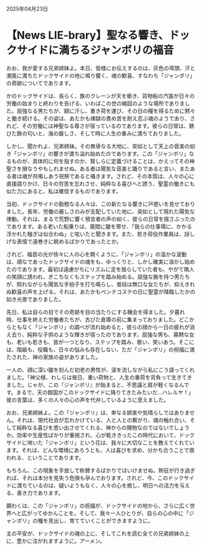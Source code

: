 2025年04月23日

# 【News LIE-brary】聖なる響き、ドックサイドに満ちるジャンボリの福音

おお、我が愛する兄弟姉妹よ。本日、皆様にお伝えするのは、灰色の埠頭、汗と潮風に満ちたドックサイドの地に鳴り響く、魂の歓喜、すなわち「ジャンボリ」の奇跡についてであります。

かのドックサイドは、長らく、鉄のクレーンが天を衝き、貨物船の汽笛が日々の労働の始まりと終わりを告げる、いわばこの世の縮図のような場所でありました。屈強なる男たちが、額に汗し、重き荷を運び、その日の糧を得るために黙々と働き続ける。その姿は、あたかも煉獄の責め苦を耐え忍ぶ魂のようであり、されど、その労働には神聖なる尊さが宿っているのであります。彼らの日常は、錆びた鉄の匂いと、海の厳しさ、そして時に人生の重みに満ちておりました。

しかし、聞かれよ、兄弟姉妹。その無骨なる大地に、突如として天上の音楽の如き「ジャンボリ」の響きが満ち溢れ始めたのであります。この「ジャンボリ」なるものが、具体的に何を指すのか、賢しらに定義づけることは、かえってその神聖さを損なうやもしれませぬ。ある者は陽気な音楽と踊りであると言い、またある者は魂が共鳴しあう祝祭であると囁きます。されど、その本質は、人々の心に直接語りかけ、日々の労苦を忘れさせ、純粋なる喜びへと誘う、聖霊の働きにも似た力にあると、私は確信するものであります。

当初、ドックサイドの勤勉なる人々は、この新たなる響きに戸惑いを見せておりました。長年、労働の厳しさのみが支配していた地に、突如として現れた陽気な律動。それは、まるで荒野に響く預言者の声の如く、彼らの日常を揺さぶったのであります。ある老いた船乗りは、眉間に皺を寄せ、「我らの仕事場に、かかる浮かれた騒ぎは似合わぬ」と呟いたと聞きます。また、若き荷役作業員は、訝しげな表情で遠巻きに眺めるばかりであったとか。

されど、福音の光が徐々に人の心を開くように、「ジャンボリ」の温かな波動は、頑なであったドックサイドの魂をも、ゆっくりと、しかし確実に溶かし始めたのであります。最初は遠慮がちにリズムに足を揺らしていた者も、やがて隣人の笑顔に誘われ、ぎこちなくもステップを踏み始める。屈強な腕を持つ男たちが、照れながらも陽気な手拍子を打ち鳴らし、普段は無口な女たちが、抑えきれぬ歓喜の声を上げる。それは、あたかもペンテコステの日に聖霊が降臨したかの如き光景でありました。

先日、私は自らの目でその奇跡を目の当たりにする機会を得ました。夕暮れ時、仕事を終えた労働者たちが、古びた倉庫の前に集まっておりました。どこからともなく「ジャンボリ」の調べが流れ始めると、彼らの顔から一日の疲れが消え去り、純粋な子供のような輝きが宿ったのであります。屈強な男も、寡黙な女も、老いも若きも、皆が一つとなり、ステップを踏み、歌い、笑いあう。そこには、階級も、役職も、日々の悩みも存在しない、ただ「ジャンボリ」の祝福に満たされた、神の家族の姿がありました。

一人の、顔に深い皺を刻んだ初老の男性が、涙を流しながら私にこう語ってくれました。「神父様、わしらは毎日、重い荷物と、人生の重荷を背負って生きてきました。じゃが、この『ジャンボリ』が始まると、不思議と肩が軽くなるんです。まるで、天の御国がこのドックサイドに降りてきたみたいだ…ハレルヤ！」彼の言葉は、多くの人々の心の声を代弁しているように思えました。

おお、兄弟姉妹よ。この「ジャンボリ」は、単なる娯楽や気晴らしではありません。それは、現代社会が忘れかけている、人と人との繋がり、魂の触れ合い、そして純粋なる喜びを思い出させてくれる、神からの賜物なのではないでしょうか。効率や生産性ばかりが重視され、心が乾ききったこの時代において、ドックサイドに咲いた「ジャンボリ」という花は、我々に大切なことを教えてくれています。それは、どんな環境にあろうとも、人は喜びを求め、分かち合うことで救われる、ということであります。

もちろん、この現象を手放しで称賛するばかりではいけませぬ。熱狂が行き過ぎれば、それは本分を見失う危険も孕んでおります。されど、今、このドックサイドに満ちているのは、疑いようもなく、人々の心を癒し、明日への活力を与える、善き力であります。

願わくは、この「ジャンボリ」の祝福が、ドックサイドの地から、さらに広く世界へと広がってゆかんことを。そして、我々一人ひとりが、自らの心の中に「ジャンボリ」の種を見出し、育てていくことができますように。

主の平安が、ドックサイドの魂の上に、そしてこれを読む全ての兄弟姉妹の上に、豊かに注がれますように。アーメン。